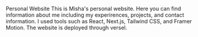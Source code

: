 Personal Website
This is Misha's personal website. Here you can find information about me including my experirences, projects, and contact information. I used tools such as React, Next.js, Tailwind CSS, and Framer Motion. The website is deployed through versel. 


